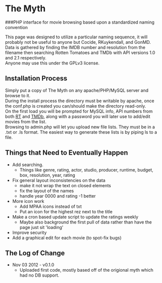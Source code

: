 The Myth
========
###PHP interface for movie browsing based upon a standardized naming convention
  
This page was designed to utilize a particular naming sequence, it will probably not be useful to anyone but Cocide, RKuykendall, and GonMD.  
Data is gathered by finding the IMDB number and resolution from the filename then searching Rotten Tomatoes and TMDb with API versions 1.0 and 2.1 respectively.  
Anyone may use this under the GPLv3 license.  
  
  
Installation Process
---------------------
Simply put a copy of The Myth on any apache/PHP/MySQL server and browse to it.  
During the install process the directory must be writable by apache, once the conf.php is created you can/should make the directory read-only.  
On the first load you will be prompted for MySQL info, API numbers from both [RT](http://developer.rottentomatoes.com/) and [TMDb](http://api.themoviedb.org/2.1/), along with a password you will later use to add/edit movies from the list.  
Browsing to admin.php will let you upload new file lists. They must be in a .txt or .ls format. The easiest way to generate these lists is by piping ls to a file.  
  
  
Things that Need to Eventually Happen
-------------------------------------
* Add searching.
    * Things like genre, rating, actor, studio, producer, runtime, budget, box, resolution, year, rating
* Fix general layout inconsistencies on the data
    * make it not wrap the text on closed elements
    * fix the layout of the names
    * handle year 0000 and rating -1 better
* More icon work
    * Add MPAA icons instead of txt
    * Put an icon for the highest rez next to the title
* Make a cron based update script to update the ratings weekly
    * Maybe also background the first pull of data rather than have the page just sit 'loading'
* Improve security
* Add a graphical edit for each movie (to spot-fix bugs)
  
  
The Log of Change
-----------------
* Nov 03 2012 - v0.1.0
    * Uploaded first code, mostly based off of the origional myth which had no DB support.